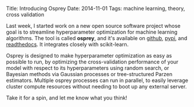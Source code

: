 Title: Introducing Osprey
Date: 2014-11-01
Tags: machine learning, theory, cross validation

Last week, I started work on a new open source software project whose goal
is to streamline hyperparameter optimization for machine learning algorithms.
The tool is called **osprey**, and it's available on [github](https://github.com/rmcgibbo/osprey),
[pypi](https://pypi.python.org/pypi/osprey/), and [readthedocs](http://osprey.readthedocs.org/).
It integrates closely with scikit-learn.

Osprey is designed to make hyperparameter optimization as easy as possible to run,
by optimizing the cross-validation performance of your model with respect to
its hyperparameters using random search, or Bayesian methods via Gaussian
processes or tree-structured Parzen estimators. Multiple osprey processes can
run in parallel, to easily leverage cluster compute resources without needing to
boot up any external server.

Take it for a spin, and let me know what you think!
